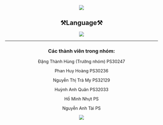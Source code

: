 <h1 align="center">
    <img src="https://readme-typing-svg.herokuapp.com/?font=LexendDeca&size=35&center=true&vCenter=true&width=500&height=70&duration=3000&lines=PRO1041+-+Dự+án+1;+Quản+lý+cửa+hàng+thời+trang!;" />
</h1>
<h2 align="center">⚒️Language⚒️</h2>
<div align="center">
    <img src="https://skillicons.dev/icons?i=java"/>
</div>
<hr/>
<h3 align="center">Các thành viên trong nhóm:</h3>
<p align="center">Đặng Thành Hùng (Trưởng nhóm) PS30247</p>
<p align="center">Phan Huy Hoàng PS30236</p>
<p align="center">Nguyễn Thị Trà My PS32129</p>
<p align="center">Huỳnh Anh Quân PS32033</p>
<p align="center">Hồ Minh Nhựt PS</p>
<p align="center">Nguyễn Anh Tài PS</p>

<div align="center">
    <img src="https://i.pinimg.com/originals/74/65/f3/7465f30319191e2729668875e7a557f2.png">
</div>
